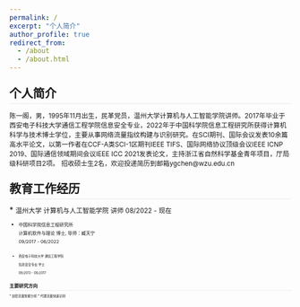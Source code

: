 ```yaml
---
permalink: /
excerpt: "个人简介"
author_profile: true
redirect_from: 
  - /about
  - /about.html
---
```

<style>
.page__content p {
    margin: 0 0 0em;
}
p{
    /*margin: 0;*/
    /*padding: -30;*/
    /*line-height: 15px;*/
}
a{
	color:#7c1313;
}
ul{
    /*margin: 0;*/
    /*padding: -30;*/
    line-height: 15px;
    margin-block-start: 0em;
    margin-block-end: 0em;
}
ul li, ol li {
    margin-bottom: 0.em;
}
h1, h2, h3, h4, h5, h6 {
	padding-bottom: 0.2em;
	margin: 1em 0 0.5em;
	border-bottom: 2px solid #f2f3f3;
}
</style>

<h2>个人简介</h2>
<small> 陈一阁，男，1995年11月出生，民革党员，温州大学计算机与人工智能学院讲师。2017年毕业于西安电子科技大学通信工程学院信息安全专业，2022年于中国科学院信息工程研究所获得计算机科学与技术博士学位，主要从事网络流量指纹构建与识别研究。在SCI期刊、国际会议发表10余篇高水平论文，以第一作者在CCF-A类SCI-1区期刊IEEE TIFS、国际网络协议顶级会议IEEE ICNP 2019、国际通信领域期间会议IEEE ICC 2021发表论文，主持浙江省自然科学基金青年项目，厅局级科研项目2项。</small>
<small> 招收硕士生2名，欢迎投递简历到邮箱ygchen@wzu.edu.cn</small>

<h2>教育工作经历</h2>
* <small> 温州大学 计算机与人工智能学院  
讲师  
08/2022 - 现在<small>

* <small> 中国科学院信息工程研究所  
计算机软件与理论 博士, 导师：臧天宁  
09/2017 - 06/2022<small>

* <small> 西安电子科技大学 通信工程学院  
信息安全专业 学士  
09/2013 - 06/2017<small>

<h2>主要研究方向</h2>
* 加密流量智能分析
* 代理流量快速识别